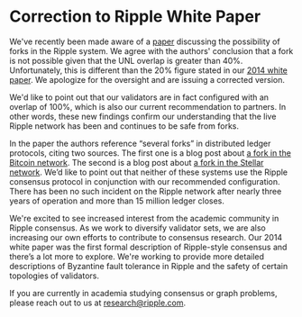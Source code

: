# Correction to Ripple White Paper

We've recently been made aware of a [paper](http://www.ghassankarame.com/ripple.pdf) discussing the possibility of forks in the Ripple system. We agree with the authors' conclusion that a fork is not possible given that the UNL overlap is greater than 40%. Unfortunately, this is different than the 20% figure stated in our [2014 white paper](https://ripple.com/consensus-whitepaper/). We apologize for the oversight and are issuing a corrected version.

We'd like to point out that our validators are in fact configured with an overlap of 100%, which is also our current recommendation to partners. In other words, these new findings confirm our understanding that the live Ripple network has been and continues to be safe from forks.

In the paper the authors reference “several forks” in distributed ledger protocols, citing two sources. The first one is a blog post about [a fork in the Bitcoin network](https://bitcoinmagazine.com/3668/bitcoin-network-shaken-by-blockchain-fork/). The second is a blog post about [a fork in the Stellar network](https://www.stellar.org/blog/safety_liveness_and_fault_tolerance_consensus_choice/). We’d like to point out that neither of these systems use the Ripple consensus protocol in conjunction with our recommended configuration. There has been no such incident on the Ripple network after nearly three years of operation and more than 15 million ledger closes.

We're excited to see increased interest from the academic community in Ripple consensus. As we work to diversify validator sets, we are also increasing our own efforts to contribute to consensus research. Our 2014 white paper was the first formal description of Ripple-style consensus and there’s a lot more to explore. We're working to provide more detailed descriptions of Byzantine fault tolerance in Ripple and the safety of certain topologies of validators.

If you are currently in academia studying consensus or graph problems, please reach out to us at <research@ripple.com>.